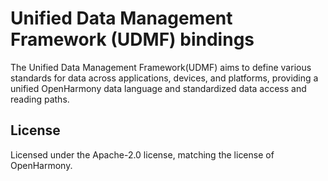 # Unified Data Management Framework (UDMF) bindings

The Unified Data Management Framework(UDMF) aims to define various standards 
for data across applications, devices, and platforms, providing a unified OpenHarmony
data language and standardized data access and reading paths.

## License

Licensed under the Apache-2.0 license, matching the license of OpenHarmony.
